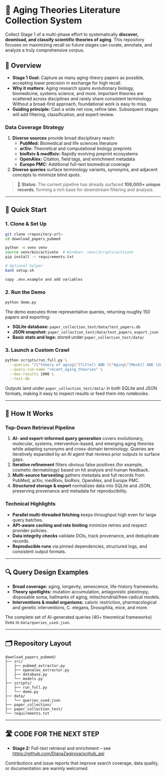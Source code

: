 
# 🧬 Aging Theories Literature Collection System

Collect Stage 1 of a multi-phase effort to systematically **discover, download, and classify scientific theories of aging**. This repository focuses on maximizing recall so future stages can curate, annotate, and analyze a truly comprehensive corpus.

## 📌 Overview

- **Stage 1 Goal:** Capture as many aging-theory papers as possible, accepting lower precision in exchange for high recall.
- **Why it matters:** Aging research spans evolutionary biology, biomedicine, systems science, and more. Important theories are scattered across disciplines and rarely share consistent terminology. Without a broad-first approach, foundational work is easy to miss.
- **Guiding principle:** Cast a wide net now, refine later. Subsequent stages will add filtering, classification, and expert review.

### Data Coverage Strategy

1. **Diverse sources** provide broad disciplinary reach:
   - **PubMed:** Biomedical and life sciences literature
   - **arXiv:** Theoretical and computational biology preprints
   - **bioRxiv & medRxiv:** Rapidly evolving preprint ecosystems
   - **OpenAlex:** Citation, field tags, and enrichment metadata
   - **Europe PMC:** Additional full-text biomedical coverage
2. **Diverse queries** surface terminology variants, synonyms, and adjacent concepts to minimize blind spots.

> 📝 **Status:** The current pipeline has already surfaced **108,000+ unique records**, forming a rich base for downstream filtering and analysis.

---

## 🚀 Quick Start

### 1. Clone & Set Up

```bash
git clone <repository-url>
cd download_papers_pubmed

python -m venv venv
source venv/bin/activate  # Windows: venv\Scripts\activate
pip install -r requirements.txt

# Optional helper
bash setup.sh

copy .env.example and add variables
```

### 2. Run the Demo

```bash
python demo.py
```

The demo executes three representative queries, returning roughly 150 papers and exporting:
- **SQLite database:** `paper_collection_test/data/test_papers.db`
- **JSON snapshot:** `paper_collection_test/data/test_papers_export.json`
- **Basic stats and logs:** stored under `paper_collection_test/data/`

### 3. Launch a Custom Crawl

```bash
python scripts/run_full.py \
  --queries "(\"theory of aging\"[Title]) AND (\"Aging\"[Mesh]) AND (2020:2025[dp]) AND (full text[sb])" \
  --query-run-name "recent_aging_theories" \
  --max-results 1000 \
  --test-db
```

Outputs land under `paper_collection_test/data/` in both SQLite and JSON formats, making it easy to inspect results or feed them into notebooks.

---

## 🧐 How It Works

### Top-Down Retrieval Pipeline

1. **AI- and expert-informed query generation** covers evolutionary, molecular, systems, intervention-based, and emerging aging theories while adapting synonyms and cross-domain terminology. Queries are iteratively expanded by an AI agent that reviews prior outputs to surface gaps.
2. **Iterative refinement** filters obvious false positives (for example, cosmetic dermatology) based on hit analysis and human feedback.
3. **Multi-source harvesting** gathers metadata and full records from PubMed, arXiv, medRxiv, bioRxiv, OpenAlex, and Europe PMC.
4. **Structured storage & export** normalizes data into SQLite and JSON, preserving provenance and metadata for reproducibility.

### Technical Highlights

- **Parallel multi-threaded fetching** keeps throughput high even for large query batches.
- **API-aware caching and rate limiting** minimize retries and respect provider policies.
- **Data integrity checks** validate DOIs, track provenance, and deduplicate records.
- **Reproducible runs** via pinned dependencies, structured logs, and consistent output formats.

---

## 🔍 Query Design Examples

- **Broad coverage:** aging, longevity, senescence, life-history frameworks.
- **Theory spotlights:** mutation accumulation, antagonistic pleiotropy, disposable soma, hallmarks of aging, mitochondrial/free-radical models.
- **Interventions & model organisms:** caloric restriction, pharmacological and genetic interventions, C. elegans, Drosophila, mice, and more.

The complete set of AI-generated queries (40+ theoretical frameworks) lives in `data/queries_used.json`.

---

## 🗂️ Repository Layout

```
download_papers_pubmed/
├── src/
│   ├── pubmed_extractor.py
│   ├── openalex_extractor.py
│   ├── database.py
│   └── models.py
├── scripts/
│   ├── run_full.py
│   └── demo.py
├── data/
│   └── queries_used.json
├── paper_collection/
├── paper_collection_test/
└── requirements.txt
```

---

## 🛣️ CODE FOR THE NEXT STEP 

- **Stage 2:** Full-text retrieval and enrichment – see https://github.com/DianaZagirova/scihub_api

Contributions and issue reports that improve search coverage, data quality, or documentation are warmly welcomed.